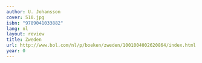 ```yaml
---
author: U. Johansson
cover: 510.jpg
isbn: "9789041033882"
lang: nl
layout: review
title: Zweden
url: http://www.bol.com/nl/p/boeken/zweden/1001004002620864/index.html
year: 0
---
```

